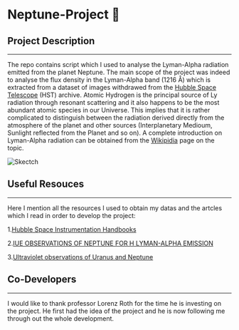 # Neptune-Project :milky_way:

 ## Project Description 
----------------------


The repo contains script which I used to analyse the Lyman-Alpha radiation emitted from the planet Neptune. The main scope of the project was indeed to analyse the flux density 
in the Lyman-Alpha band (1216 Å) which is extracted from a dataset of images withdrawed from the [Hubble Space Telescope](https://archive.stsci.edu/) (HST) archive. Atomic Hydrogen is the principal source of Ly radiation through resonant scattering and it also happens to be the most abundant atomic species in our Universe. This implies that it is rather complicated 
to distinguish between the radiation derived directly from the atmosphere of the planet and other sources (Interplanetary Medioum, Sunlight reflected from the Planet and so on). A complete introduction on Lyman-Alpha radiation can be obtained from the
[Wikipidia](https://en.wikipedia.org/wiki/Lyman-alpha_line) page on the topic. 

![Skectch](Images/sketch.png)


## Useful Resouces
----------------------

Here I mention all the resources I used to obtain my datas and the artcles which I read in order to develop the project:

1.[Hubble Space Instrumentation Handbooks](https://www.stsci.edu/hst/documentation/handbook-archive)

2.[IUE OBSERVATIONS OF NEPTUNE FOR H LYMAN-ALPHA EMISSION](https://ntrs.nasa.gov/citations/19880057816)

3.[Ultraviolet observations of Uranus and Neptune](https://www.sciencedirect.com/science/article/pii/S0032063398001421)


## Co-Developers
-------------------
I would like to thank professor Lorenz Roth for the time he is investing on the project. He first had the idea of the project and he is now following me through out the whole development. 
